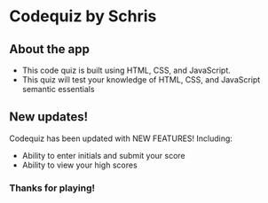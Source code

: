 # Codequiz by Schris

## About the app
* This code quiz is built using HTML, CSS, and JavaScript.
* This quiz will test your knowledge of HTML, CSS, and JavaScript semantic essentials

## New updates!
Codequiz has been updated with NEW FEATURES! Including:
* Ability to enter initials and submit your score
* Ability to view your high scores

### Thanks for playing!
